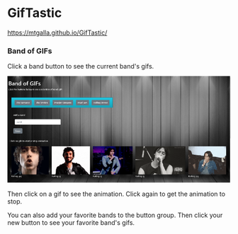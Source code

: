 # GifTastic
https://mtgalla.github.io/GifTastic/

### Band of GIFs

Click a band button to see the current band's gifs.

![GifTastic image](/assets/images/untitled.png)

Then click on a gif to see the animation.
Click again to get the animation to stop.

You can also add your favorite bands to the button group. 
Then click your new button to see your favorite band's gifs.